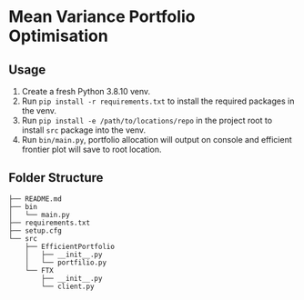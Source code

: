 # Mean Variance Portfolio Optimisation

## Usage
1. Create a fresh Python 3.8.10 venv.
2. Run `pip install -r requirements.txt` to install the required packages in the venv.
3. Run `pip install -e /path/to/locations/repo` in the project root to install `src` package into the venv.
4. Run `bin/main.py`, portfolio allocation will output on console and efficient frontier plot will save to root location.

## Folder Structure
```
├── README.md
├── bin
│   └── main.py
├── requirements.txt
├── setup.cfg
└── src
    ├── EfficientPortfolio
    │   ├── __init__.py
    │   └── portfilio.py
    └── FTX
        ├── __init__.py
        └── client.py
```
